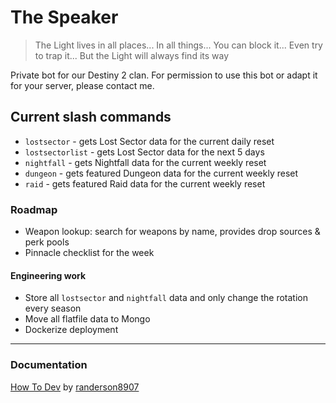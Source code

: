 # The Speaker

> The Light lives in all places... In all things... You can block it... Even try to trap it... But the Light will always find its way

Private bot for our Destiny 2 clan. For permission to use this bot or adapt it for your server, please contact me.

## Current slash commands
- `lostsector` - gets Lost Sector data for the current daily reset
- `lostsectorlist` - gets Lost Sector data for the next 5 days
- `nightfall` - gets Nightfall data for the current weekly reset
- `dungeon` - gets featured Dungeon data for the current weekly reset
- `raid` - gets featured Raid data for the current weekly reset

### Roadmap

- Weapon lookup: search for weapons by name, provides drop sources & perk pools
- Pinnacle checklist for the week

#### Engineering work
- Store all `lostsector` and `nightfall` data and only change the rotation every season
- Move all flatfile data to Mongo
- Dockerize deployment

---

### Documentation
[How To Dev](docs/how_to_dev.md) by [randerson8907](https://github.com/randerson8907)
